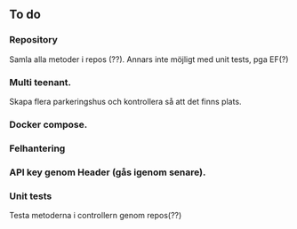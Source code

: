 ## To do

### Repository
Samla alla metoder i repos (??). Annars inte möjligt med unit tests, pga EF(?)

### Multi teenant.
Skapa flera parkeringshus och kontrollera så att det finns plats.

### Docker compose.

### Felhantering

### API key genom Header (gås igenom senare).

### Unit tests
Testa metoderna i controllern genom repos(??)
